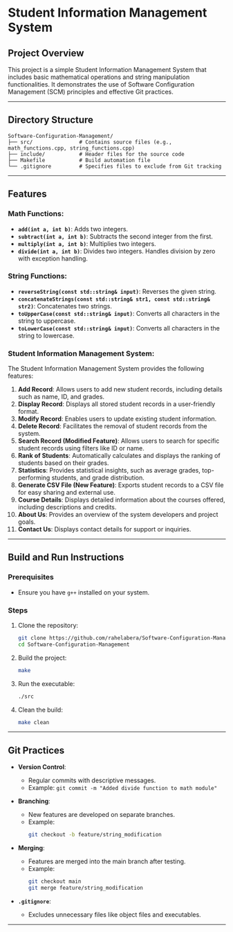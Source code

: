 # Student Information Management System

## Project Overview
This project is a simple Student Information Management System that includes basic mathematical operations and string manipulation functionalities. It demonstrates the use of Software Configuration Management (SCM) principles and effective Git practices.

---

## Directory Structure
```
Software-Configuration-Management/
├── src/               # Contains source files (e.g., math_functions.cpp, string_functions.cpp)
├── include/           # Header files for the source code
├── Makefile           # Build automation file
└── .gitignore         # Specifies files to exclude from Git tracking
```

---

## Features

### Math Functions:
- **`add(int a, int b)`**: Adds two integers.
- **`subtract(int a, int b)`**: Subtracts the second integer from the first.
- **`multiply(int a, int b)`**: Multiplies two integers.
- **`divide(int a, int b)`**: Divides two integers. Handles division by zero with exception handling.

### String Functions:
- **`reverseString(const std::string& input)`**: Reverses the given string.
- **`concatenateStrings(const std::string& str1, const std::string& str2)`**: Concatenates two strings.
- **`toUpperCase(const std::string& input)`**: Converts all characters in the string to uppercase.
- **`toLowerCase(const std::string& input)`**: Converts all characters in the string to lowercase.

### Student Information Management System:
The Student Information Management System provides the following features:

1. **Add Record**: Allows users to add new student records, including details such as name, ID, and grades.
2. **Display Record**: Displays all stored student records in a user-friendly format.
3. **Modify Record**: Enables users to update existing student information.
4. **Delete Record**: Facilitates the removal of student records from the system.
5. **Search Record (Modified Feature)**: Allows users to search for specific student records using filters like ID or name.
6. **Rank of Students**: Automatically calculates and displays the ranking of students based on their grades.
7. **Statistics**: Provides statistical insights, such as average grades, top-performing students, and grade distribution.
8. **Generate CSV File (New Feature)**: Exports student records to a CSV file for easy sharing and external use.
9. **Course Details**: Displays detailed information about the courses offered, including descriptions and credits.
10. **About Us**: Provides an overview of the system developers and project goals.
11. **Contact Us**: Displays contact details for support or inquiries.

---

## Build and Run Instructions

### Prerequisites
- Ensure you have `g++` installed on your system.

### Steps
1. Clone the repository:
   ```bash
   git clone https://github.com/rahelabera/Software-Configuration-Management.git
   cd Software-Configuration-Management
   ```
2. Build the project:
   ```bash
   make
   ```
3. Run the executable:
   ```bash
   ./src
   ```
4. Clean the build:
   ```bash
   make clean
   ```

---

## Git Practices

- **Version Control**:
  - Regular commits with descriptive messages.
  - Example: `git commit -m "Added divide function to math module"`

- **Branching**:
  - New features are developed on separate branches.
  - Example:
    ```bash
    git checkout -b feature/string_modification
    ```

- **Merging**:
  - Features are merged into the main branch after testing.
  - Example:
    ```bash
    git checkout main
    git merge feature/string_modification
    ```

- **`.gitignore`**:
  - Excludes unnecessary files like object files and executables.

---


